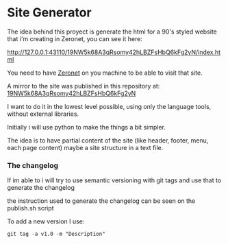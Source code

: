 # Site Generator

The idea behind this proyect is generate the html for a 90's styled website that i'm creating in Zeronet, you can see it here:

http://127.0.0.1:43110/19NW5k68A3qRsomy42hLBZFsHbQ6kFg2yN/index.html

You need to have [Zeronet](https://github.com/HelloZeroNet/ZeroNet) on you machine to be able to visit that site.

A mirror to the site was published in this repository at: [19NW5k68A3qRsomy42hLBZFsHbQ6kFg2yN](https://github.com/ozcodex/site_generator/19NW5k68A3qRsomy42hLBZFsHbQ6kFg2yN/)

I want to do it in the lowest level possible, using only the language tools, without external libraries.

Initially i will use python to make the things a bit simpler.

The idea is to have partial content of the site (like header, footer, menu, each page content) maybe a site structure in a text file.

### The changelog

If im able to i will try to use semantic versioning with git tags and use that to generate the changelog

the instruction used to generate the changelog can be seen on the publish.sh script

To add a new version I use:

``` git tag -a v1.0 -m "Description" ```
